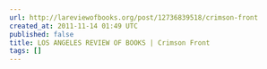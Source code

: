 ```yaml
---
url: http://lareviewofbooks.org/post/12736839518/crimson-front
created_at: 2011-11-14 01:49 UTC
published: false
title: LOS ANGELES REVIEW OF BOOKS | Crimson Front
tags: []
---
```



